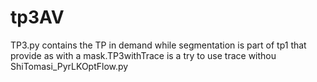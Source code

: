 # tp3AV
TP3.py contains the TP in demand while segmentation is part of tp1 that provide as with a mask.TP3withTrace is a try to use trace withou ShiTomasi_PyrLKOptFlow.py
